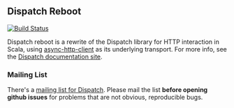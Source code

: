 Dispatch Reboot
---------------

[![Build Status](https://travis-ci.org/maiflai/reboot.svg?branch=0.12)](https://travis-ci.org/maiflai/reboot)

Dispatch reboot is a rewrite of the Dispatch library for
HTTP interaction in Scala, using [async-http-client][async]
as its underlying transport. For more info, see the
[Dispatch documentation site][docs].

[docs]: http://dispatch.databinder.net/Dispatch.html
[async]: https://github.com/AsyncHttpClient/async-http-client

### Mailing List

There's a [mailing list for Dispatch][mail]. Please mail the list **before opening
github issues** for problems that are not obvious, reproducible bugs.

[mail]: https://groups.google.com/forum/?fromgroups#!forum/dispatch-scala
